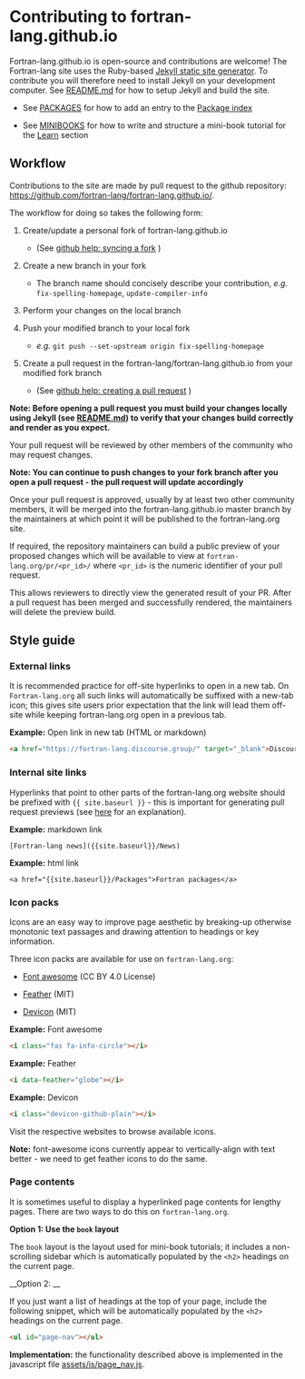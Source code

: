 # Contributing to fortran-lang.github.io

Fortran-lang.github.io is open-source and contributions are welcome!
The Fortran-lang site uses the Ruby-based [Jekyll static site generator](https://jekyllrb.com/).
To contribute you will therefore need to install Jekyll on your development computer.
See [README.md](README.md) for how to setup Jekyll and build the site.

* See [PACKAGES](./PACKAGES.md) for how to add an entry to the [Package index](https://fortran-lang.org/packages)

* See [MINIBOOKS](./MINIBOOKS.md) for how to write and structure a mini-book tutorial for the [Learn](https://fortran-lang.org/learn) section

## Workflow

Contributions to the site are made by pull request to the github repository: <https://github.com/fortran-lang/fortran-lang.github.io/>.

The workflow for doing so takes the following form:

1. Create/update a personal fork of fortran-lang.github.io
   - (See  [github help: syncing a fork](https://help.github.com/en/github/collaborating-with-issues-and-pull-requests/syncing-a-fork) )

2. Create a new branch in your fork
   - The branch name should concisely describe your contribution, _e.g._ `fix-spelling-homepage`, `update-compiler-info`

3. Perform your changes on the local branch

4. Push your modified branch to your local fork
   - _e.g._ `git push --set-upstream origin fix-spelling-homepage`

5. Create a pull request in the fortran-lang/fortran-lang.github.io from your modified fork branch
   - (See [github help: creating a pull request](https://help.github.com/en/github/collaborating-with-issues-and-pull-requests/creating-a-pull-request) )

__Note: Before opening a pull request you must build your changes locally using Jekyll (see [README.md](README.md)) to verify that your changes build correctly and render as you expect.__

Your pull request will be reviewed by other members of the community who may request changes.

__Note: You can continue to push changes to your fork branch after you open a pull request  - the pull request will update accordingly__

Once your pull request is approved, usually by at least two other community members, it will be merged into the fortran-lang.github.io master branch by the maintainers at which point it will be published to the fortran-lang.org site.

If required, the repository maintainers can build a public preview of your proposed changes which will be available to view at `fortran-lang.org/pr/<pr_id>/` where `<pr_id>` is the numeric identifier of your pull request.

This allows reviewers to directly view the generated result of your PR.
After a pull request has been merged and successfully rendered, the maintainers will delete the preview build.


## Style guide

### External links

It is recommended practice for off-site hyperlinks to open in a new tab.
On `Fortran-lang.org` all such links will automatically be suffixed with a new-tab icon;
this gives site users prior expectation that the link will lead them off-site while
keeping fortran-lang.org open in a previous tab.

__Example:__ Open link in new tab (HTML or markdown)
```html
<a href="https://fortran-lang.discourse.group/" target="_blank">Discourse</a>
```

### Internal site links

Hyperlinks that point to other parts of the fortran-lang.org website should be prefixed with `{{ site.baseurl }}` - this is important for generating pull request previews (see [here](https://byparker.com/blog/2014/clearing-up-confusion-around-baseurl/) for an explanation).

__Example:__ markdown link

```
[Fortran-lang news]({{site.baseurl}}/News)
```

__Example:__ html link

```
<a href="{{site.baseurl}}/Packages">Fortran packages</a>
```

### Icon packs

Icons are an easy way to improve page aesthetic by breaking-up otherwise monotonic text passages
and drawing attention to headings or key information.

Three icon packs are available for use on `fortran-lang.org`:

* [Font awesome](https://fontawesome.com/icons?d=gallery) (CC BY 4.0 License)

* [Feather](https://feathericons.com/) (MIT)

* [Devicon](https://konpa.github.io/devicon/) (MIT)


__Example:__ Font awesome
```html
<i class="fas fa-info-circle"></i>
```

__Example:__ Feather

```html
<i data-feather="globe"></i>
```

__Example:__ Devicon

```html
<i class="devicon-github-plain"></i>
```

Visit the respective websites to browse available icons.

__Note:__ font-awesome icons currently appear to vertically-align with text better -
we need to get feather icons to do the same.


### Page contents

It is sometimes useful to display a hyperlinked page contents for lengthy pages.
There are two ways to do this on `fortran-lang.org`.

__Option 1: Use the `book` layout__

The `book` layout is the layout used for mini-book tutorials;
it includes a non-scrolling sidebar which is automatically populated
by the `<h2>` headings on the current page.

__Option 2: __

If you just want a list of headings at the top of your page,
include the following snippet, which will be automatically
populated by the `<h2>` headings on the current page.

```html
<ul id="page-nav"></ul>
```

__Implementation:__
the functionality described above is implemented in the javascript file
[assets/js/page_nav.js](./assets/js/page_nav.js).